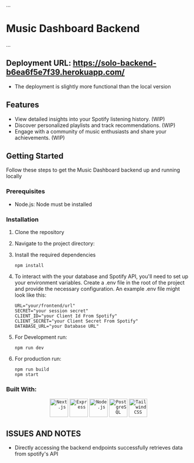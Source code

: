 ...
# Music Dashboard Backend
...

## Deployment URL: https://solo-backend-b6ea6f5e7f39.herokuapp.com/
* The deployment is slightly more functional than the local version 

## Features

- View detailed insights into your Spotify listening history. (WIP)
- Discover personalized playlists and track recommendations. (WIP)
- Engage with a community of music enthusiasts and share your achievements. (WIP)
 

## Getting Started

Follow these steps to get the Music Dashboard backend up and running locally


### Prerequisites

- Node.js: Node must be installed


### Installation 

1. Clone the repository
2. Navigate to the project directory:
3. Install the required dependencies
   
   ```
   npm install
   ```

4. To interact with the your database and Spotify API, you'll need to set up your environment variables. Create a .env file in the root of the project and provide the necessary configuration. An example .env file might look like this:

   ```
   URL="your/frontend/url"
   SECRET="your session secret"
   CLIENT_ID="your Client Id From Spotify"
   CLIENT_SECRET="your Client Secret From Spotify"
   DATABASE_URL="your Database URL"
   ```
5. For Development run:

   ```
   npm run dev
   ```
6. For production run:

   ```
   npm run build
   npm start
   ```

### Built With: 
<div align="center">
	<code><img width="50" src="https://github.com/marwin1991/profile-technology-icons/assets/136815194/5f8c622c-c217-4649-b0a9-7e0ee24bd704" alt="Next.js" title="Next.js"/></code>
	<code><img width="50" src="https://user-images.githubusercontent.com/25181517/183859966-a3462d8d-1bc7-4880-b353-e2cbed900ed6.png" alt="Express" title="Express"/></code>
	<code><img width="50" src="https://user-images.githubusercontent.com/25181517/183568594-85e280a7-0d7e-4d1a-9028-c8c2209e073c.png" alt="Node.js" title="Node.js"/></code>
	<code><img width="50" src="https://user-images.githubusercontent.com/25181517/117208740-bfb78400-adf5-11eb-97bb-09072b6bedfc.png" alt="PostgreSQL" title="PostgreSQL"/></code>
	<code><img width="50" src="https://user-images.githubusercontent.com/25181517/202896760-337261ed-ee92-4979-84c4-d4b829c7355d.png" alt="Tailwind CSS" title="Tailwind CSS"/></code>
</div>

## ISSUES AND NOTES
* Directly accessing the backend endpoints successfully retrieves data from spotify's API
